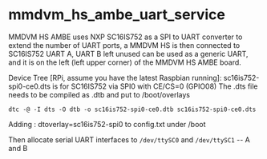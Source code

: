 # mmdvm_hs_ambe_uart_service

MMDVM HS AMBE uses NXP SC16IS752 as a SPI to UART converter to extend the number of UART ports, a MMDVM HS is then connected to SC16IS752 UART A, UART B left unused can be used as a generic UART,  and it is on the left (left upper corner) of the MMDVM HS AMBE board.

Device Tree [RPi, assume you have the latest Raspbian running]:
sc16is752-spi0-ce0.dts is for SC16IS752 via SPI0 with CE/CS=0 (GPIO08)
The .dts file needs to be compiled as .dtb and put to /boot/overlays 
```console
dtc -@ -I dts -O dtb -o sc16is752-spi0-ce0.dtb sc16is752-spi0-ce0.dts
```
Adding :
dtoverlay=sc16is752-spi0
to config.txt under /boot

Then allocate serial UART interfaces to `/dev/ttySC0` and `/dev/ttySC1`  -- A and B
